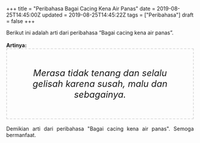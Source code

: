 +++
title = "Peribahasa Bagai Cacing Kena Air Panas"
date = 2019-08-25T14:45:00Z
updated = 2019-08-25T14:45:22Z
tags = ["Peribahasa"]
draft = false
+++

<div dir="ltr" style="text-align: left;" trbidi="on"><div style="text-align: justify;">Berikut ini adalah arti dari peribahasa “Bagai cacing kena air panas”.</div><br /><div style="text-align: justify;"><b>Artinya:</b></div><div style="border: 2px dashed #ddd; font-size: 24px; height: auto; margin: 0 auto; padding: 50px; text-align: center; width: auto;"><i>Merasa tidak tenang dan selalu gelisah karena susah, malu dan sebagainya.</i></div><div style="text-align: justify;"><br /></div><div style="text-align: justify;">Demikian arti dari peribahasa "Bagai cacing kena air panas". Semoga bermanfaat.</div></div>
